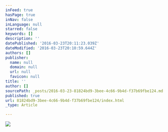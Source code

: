 ```yaml
---
inFeed: true
hasPage: true
inNav: false
inLanguage: null
starred: false
keywords: []
description: ''
datePublished: '2016-03-23T20:11:23.039Z'
dateModified: '2016-03-23T20:10:59.644Z'
authors: []
publisher:
  name: null
  domain: null
  url: null
  favicon: null
title: ''
author: []
sourcePath: _posts/2016-03-23-81824bd9-3bee-4c66-9b4d-f37b69fbe124.md
published: true
url: 81824bd9-3bee-4c66-9b4d-f37b69fbe124/index.html
_type: Article

---
```

![](https://the-grid-user-content.s3-us-west-2.amazonaws.com/7583b764-8941-4c7c-be3a-ce52ab6f7070.jpg)
